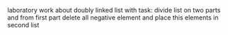 laboratory work about doubly linked list with task: divide list on two parts and from first part delete all negative element and place this elements in second list

